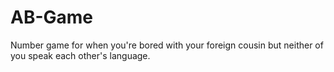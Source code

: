 # AB-Game
Number game for when you're bored with your foreign cousin but neither of you speak each other's language.
